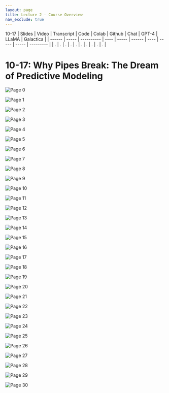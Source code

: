 ```yaml
---
layout: page
title: Lecture 2 – Course Overview
nav_exclude: true
---
```

10-17
| Slides | Video | Transcript | Code | Colab | Github | Chat | GPT-4 | LLaMA | Galactica |
| ------ | ----- | ---------- | ---- | ----- | ------ | ---- | ----- | ----- | --------- |
| .      | .     | .          | .    | .     | .      | .    | .     | .     | .          |


# 10-17: Why Pipes Break: The Dream of Predictive Modeling

![Page 0]( /CivEng112/assets/slides/10-17/10-17_Lecture.pdf-page0.png )

![Page 1]( /CivEng112/assets/slides/10-17/10-17_Lecture.pdf-page1.png )

![Page 2]( /CivEng112/assets/slides/10-17/10-17_Lecture.pdf-page2.png )

![Page 3]( /CivEng112/assets/slides/10-17/10-17_Lecture.pdf-page3.png )

![Page 4]( /CivEng112/assets/slides/10-17/10-17_Lecture.pdf-page4.png )

![Page 5]( /CivEng112/assets/slides/10-17/10-17_Lecture.pdf-page5.png )

![Page 6]( /CivEng112/assets/slides/10-17/10-17_Lecture.pdf-page6.png )

![Page 7]( /CivEng112/assets/slides/10-17/10-17_Lecture.pdf-page7.png )

![Page 8]( /CivEng112/assets/slides/10-17/10-17_Lecture.pdf-page8.png )

![Page 9]( /CivEng112/assets/slides/10-17/10-17_Lecture.pdf-page9.png )

![Page 10]( /CivEng112/assets/slides/10-17/10-17_Lecture.pdf-page10.png )

![Page 11]( /CivEng112/assets/slides/10-17/10-17_Lecture.pdf-page11.png )

![Page 12]( /CivEng112/assets/slides/10-17/10-17_Lecture.pdf-page12.png )

![Page 13]( /CivEng112/assets/slides/10-17/10-17_Lecture.pdf-page13.png )

![Page 14]( /CivEng112/assets/slides/10-17/10-17_Lecture.pdf-page14.png )

![Page 15]( /CivEng112/assets/slides/10-17/10-17_Lecture.pdf-page15.png )

![Page 16]( /CivEng112/assets/slides/10-17/10-17_Lecture.pdf-page16.png )

![Page 17]( /CivEng112/assets/slides/10-17/10-17_Lecture.pdf-page17.png )

![Page 18]( /CivEng112/assets/slides/10-17/10-17_Lecture.pdf-page18.png )

![Page 19]( /CivEng112/assets/slides/10-17/10-17_Lecture.pdf-page19.png )

![Page 20]( /CivEng112/assets/slides/10-17/10-17_Lecture.pdf-page20.png )

![Page 21]( /CivEng112/assets/slides/10-17/10-17_Lecture.pdf-page21.png )

![Page 22]( /CivEng112/assets/slides/10-17/10-17_Lecture.pdf-page22.png )

![Page 23]( /CivEng112/assets/slides/10-17/10-17_Lecture.pdf-page23.png )

![Page 24]( /CivEng112/assets/slides/10-17/10-17_Lecture.pdf-page24.png )

![Page 25]( /CivEng112/assets/slides/10-17/10-17_Lecture.pdf-page25.png )

![Page 26]( /CivEng112/assets/slides/10-17/10-17_Lecture.pdf-page26.png )

![Page 27]( /CivEng112/assets/slides/10-17/10-17_Lecture.pdf-page27.png )

![Page 28]( /CivEng112/assets/slides/10-17/10-17_Lecture.pdf-page28.png )

![Page 29]( /CivEng112/assets/slides/10-17/10-17_Lecture.pdf-page29.png )

![Page 30]( /CivEng112/assets/slides/10-17/10-17_Lecture.pdf-page30.png )

